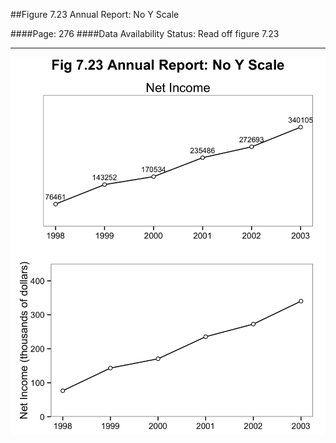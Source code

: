 ##Figure 7.23 Annual Report: No Y Scale

####Page: 276
####Data Availability Status: Read off figure 7.23
***
![`Annual Report: No Y Scale`](fig07-23_annual-report-no-y-scale.png)


